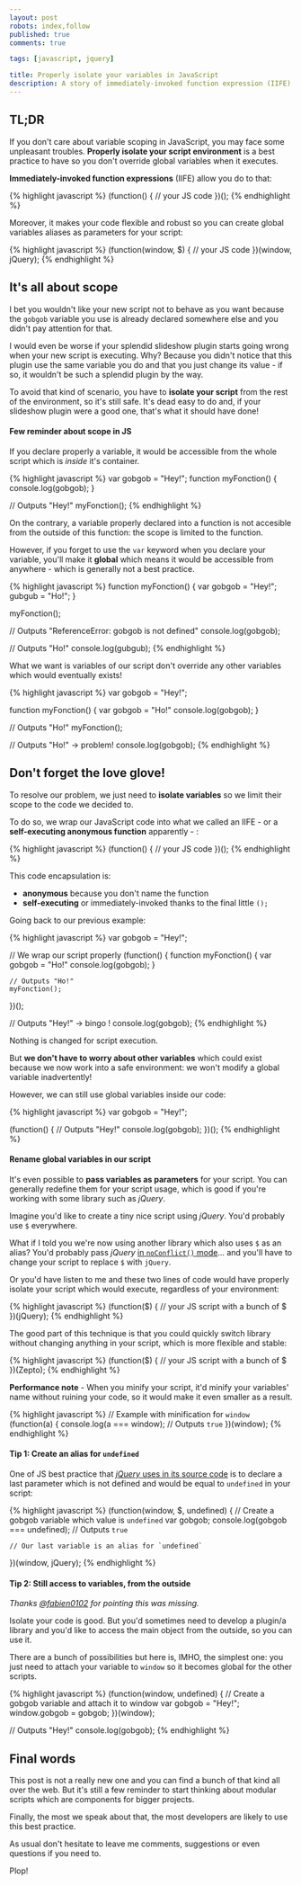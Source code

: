 ```yaml
---
layout: post
robots: index,follow
published: true
comments: true

tags: [javascript, jquery]

title: Properly isolate your variables in JavaScript
description: A story of immediately-invoked function expression (IIFE)... Know them, it could save your life!
---
```


## TL;DR

If you don't care about variable scoping in JavaScript, you may face some unpleasant troubles. **Properly isolate your script environment** is a best practice to have so you don't override global variables when it executes.

**Immediately-invoked function expressions** (IIFE) allow you do to that:

{% highlight javascript %}
(function() {
    // your JS code
})();
{% endhighlight %}

Moreover, it makes your code flexible and robust so you can create global variables aliases as parameters for your script:

{% highlight javascript %}
(function(window, $) {
    // your JS code
})(window, jQuery);
{% endhighlight %}


## It's all about scope

I bet you wouldn't like your new script not to behave as you want because the `gobgob` variable you use is already declared somewhere else and you didn't pay attention for that.

I would even be worse if your splendid slideshow plugin starts going wrong when your new script is executing. Why? Because you didn't notice that this plugin use the same variable you do and that you just change its value - if so, it wouldn't be such a splendid plugin by the way.

To avoid that kind of scenario, you have to **isolate your script** from the rest of the environment, so it's still safe. It's dead easy to do and, if your slideshow plugin were a good one, that's what it should have done!

#### Few reminder about scope in JS

If you declare properly a variable, it would be accessible from the whole script which is *inside* it's container.

{% highlight javascript %}
var gobgob = "Hey!";
function myFonction() {
    console.log(gobgob);
}

// Outputs "Hey!"
myFonction();
{% endhighlight %}

On the contrary, a variable properly declared into a function is not accesible from the outside of this function: the scope is limited to the function.

However, if you forget to use the `var` keyword when you declare your variable, you'll make it **global** which means it would be accessible from anywhere - which is generally not a best practice.

{% highlight javascript %}
function myFonction() {
    var gobgob = "Hey!";
    gubgub = "Ho!";
}

myFonction();

// Outputs "ReferenceError: gobgob is not defined"
console.log(gobgob);

// Outputs "Ho!"
console.log(gubgub);
{% endhighlight %}

What we want is variables of our script don't override any other variables which would eventually exists!

{% highlight javascript %}
var gobgob = "Hey!";

function myFonction() {
    var gobgob = "Ho!"
    console.log(gobgob);
}

// Outputs "Ho!"
myFonction();

// Outputs "Ho!" -> problem!
console.log(gobgob);
{% endhighlight %}


## Don't forget the love glove!

To resolve our problem, we just need to **isolate variables** so we limit their scope to the code we decided to.

To do so, we wrap our JavaScript code into what we called an IIFE - or a **self-executing anonymous function** apparently - :

{% highlight javascript %}
(function() {
    // your JS code
})();
{% endhighlight %}

This code encapsulation is:

- **anonymous** because you don't name the function
- **self-executing** or immediately-invoked thanks to the final little `();`

Going back to our previous example:

{% highlight javascript %}
var gobgob = "Hey!";

// We wrap our script properly
(function() {
    function myFonction() {
        var gobgob = "Ho!"
        console.log(gobgob);
    }

    // Outputs "Ho!"
    myFonction();
})();

// Outputs "Hey!" -> bingo !
console.log(gobgob);
{% endhighlight %}

Nothing is changed for script execution.

But **we don't have to worry about other variables** which could exist because we now work into a safe environment: we won't modify a global variable inadvertently!

However, we can still use global variables inside our code:

{% highlight javascript %}
var gobgob = "Hey!";

(function() {
    // Outputs "Hey!"
    console.log(gobgob);
})();
{% endhighlight %}

#### Rename global variables in our script

It's even possible to **pass variables as parameters** for your script. You can generally redefine them for your script usage, which is good if you're working with some library such as *jQuery*.

Imagine you'd like to create a tiny nice script using *jQuery*. You'd probably use `$` everywhere.

What if I told you we're now using another library which also uses `$` as an alias? You'd probably pass *jQuery* [in `noConflict()` mode](http://api.jquery.com/jQuery.noConflict/)... and you'll have to change your script to replace `$` with `jQuery`.

Or you'd have listen to me and these two lines of code would have properly isolate your script which would execute, regardless of your environment:

{% highlight javascript %}
(function($) {
    // your JS script with a bunch of $
})(jQuery);
{% endhighlight %}

The good part of this technique is that you could quickly switch library without changing anything in your script, which is more flexible and stable:

{% highlight javascript %}
(function($) {
    // your JS script with a bunch of $
})(Zepto);
{% endhighlight %}

<p class="islet">
    <strong>Performance note</strong> - When you minify your script, it'd minify your variables' name without ruining your code, so it would make it even smaller as a result.
</p>

{% highlight javascript %}
// Example with minification for `window`
(function(a) {
    console.log(a === window); // Outputs `true`
})(window);
{% endhighlight %}

#### Tip 1: Create an alias for `undefined`

One of JS best practice that [*jQuery* uses in its source code](http://ajax.googleapis.com/ajax/libs/jquery/2.0.0/jquery.js) is to declare a last parameter which is not defined and would be equal to `undefined` in your script:

{% highlight javascript %}
(function(window, $, undefined) {
    // Create a gobgob variable which value is `undefined`
    var gobgob;
    console.log(gobgob === undefined);  // Outputs `true`

    // Our last variable is an alias for `undefined`
})(window, jQuery);
{% endhighlight %}

#### Tip 2: Still access to variables, from the outside

*Thanks [@fabien0102](https://twitter.com/fabien0102) for pointing this was missing.*

Isolate your code is good. But you'd sometimes need to develop a plugin/a library and you'd like to access the main object from the outside, so you can use it.

There are a bunch of possibilities but here is, IMHO, the simplest one: you just need to attach your variable to `window` so it becomes global for the other scripts.

{% highlight javascript %}
(function(window, undefined) {
    // Create a gobgob variable and attach it to window
    var gobgob = "Hey!";
    window.gobgob = gobgob;
})(window);

// Outputs "Hey!"
console.log(gobgob);
{% endhighlight %}


## Final words

This post is not a really new one and you can find a bunch of that kind all over the web. But it's still a few reminder to start thinking about modular scripts which are components for bigger projects.

Finally, the most we speak about that, the most developers are likely to use this best practice.

As usual don't hesitate to leave me comments, suggestions or even questions if you need to.

Plop!
